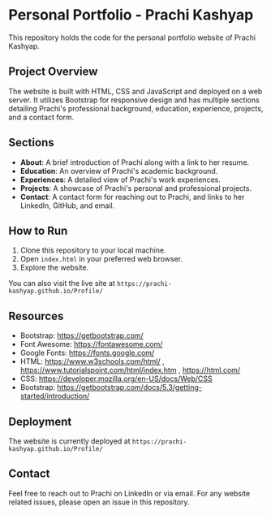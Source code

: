 # Personal Portfolio - Prachi Kashyap

This repository holds the code for the personal portfolio website of Prachi Kashyap.

## Project Overview

The website is built with HTML, CSS and JavaScript and deployed on a web server. It utilizes Bootstrap for responsive design and has multiple sections detailing Prachi's professional background, education, experience, projects, and a contact form.

## Sections

- **About**: A brief introduction of Prachi along with a link to her resume.
- **Education**: An overview of Prachi's academic background.
- **Experiences**: A detailed view of Prachi's work experiences.
- **Projects**: A showcase of Prachi's personal and professional projects.
- **Contact**: A contact form for reaching out to Prachi, and links to her LinkedIn, GitHub, and email.

## How to Run

1. Clone this repository to your local machine.
2. Open `index.html` in your preferred web browser.
3. Explore the website.

You can also visit the live site at `https://prachi-kashyap.github.io/Profile/`

## Resources

- Bootstrap: https://getbootstrap.com/
- Font Awesome: https://fontawesome.com/
- Google Fonts: https://fonts.google.com/
- HTML: https://www.w3schools.com/html/ , https://www.tutorialspoint.com/html/index.htm , https://html.com/
- CSS: https://developer.mozilla.org/en-US/docs/Web/CSS
- Bootstrap: https://getbootstrap.com/docs/5.3/getting-started/introduction/

## Deployment

The website is currently deployed at `https://prachi-kashyap.github.io/Profile/`

## Contact

Feel free to reach out to Prachi on LinkedIn or via email. For any website related issues, please open an issue in this repository.

